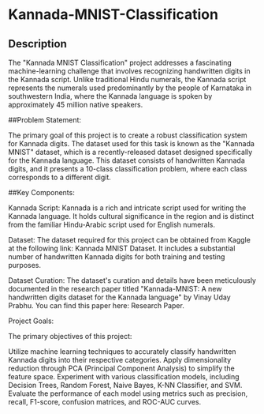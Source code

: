 # Kannada-MNIST-Classification

## Description
The "Kannada MNIST Classification" project addresses a fascinating machine-learning challenge that involves recognizing handwritten digits in the Kannada script. Unlike traditional Hindu numerals, the Kannada script represents the numerals used predominantly by the people of Karnataka in southwestern India, where the Kannada language is spoken by approximately 45 million native speakers.

##Problem Statement:

The primary goal of this project is to create a robust classification system for Kannada digits. The dataset used for this task is known as the "Kannada MNIST" dataset, which is a recently-released dataset designed specifically for the Kannada language. This dataset consists of handwritten Kannada digits, and it presents a 10-class classification problem, where each class corresponds to a different digit.

##Key Components:

Kannada Script: Kannada is a rich and intricate script used for writing the Kannada language. It holds cultural significance in the region and is distinct from the familiar Hindu-Arabic script used for English numerals.

Dataset: The dataset required for this project can be obtained from Kaggle at the following link: Kannada MNIST Dataset. It includes a substantial number of handwritten Kannada digits for both training and testing purposes.

Dataset Curation: The dataset's curation and details have been meticulously documented in the research paper titled "Kannada-MNIST: A new handwritten digits dataset for the Kannada language" by Vinay Uday Prabhu. You can find this paper here: Research Paper.

Project Goals:

The primary objectives of this project:

Utilize machine learning techniques to accurately classify handwritten Kannada digits into their respective categories.
Apply dimensionality reduction through PCA (Principal Component Analysis) to simplify the feature space.
Experiment with various classification models, including Decision Trees, Random Forest, Naive Bayes, K-NN Classifier, and SVM.
Evaluate the performance of each model using metrics such as precision, recall, F1-score, confusion matrices, and ROC-AUC curves.

